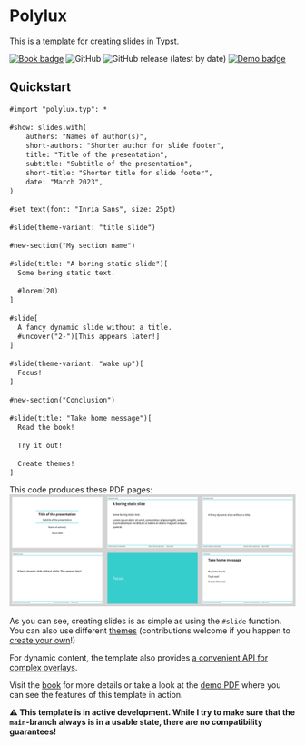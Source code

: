 # Polylux
This is a template for creating slides in [Typst](https://typst.app/).

[![Book badge](https://img.shields.io/badge/docs-book-green)](https://andreaskroepelin.github.io/typst-slides/book)
![GitHub](https://img.shields.io/github/license/andreasKroepelin/typst-slides)
![GitHub release (latest by date)](https://img.shields.io/github/v/release/andreasKroepelin/typst-slides)
[![Demo badge](https://img.shields.io/badge/demo-pdf-blue)](https://github.com/andreasKroepelin/typst-slides/releases/latest/download/demo.pdf)

## Quickstart
```typ
#import "polylux.typ": *

#show: slides.with(
    authors: "Names of author(s)",
    short-authors: "Shorter author for slide footer",
    title: "Title of the presentation",
    subtitle: "Subtitle of the presentation",
    short-title: "Shorter title for slide footer",
    date: "March 2023",
)

#set text(font: "Inria Sans", size: 25pt)

#slide(theme-variant: "title slide")

#new-section("My section name")

#slide(title: "A boring static slide")[
  Some boring static text.

  #lorem(20)
]

#slide[
  A fancy dynamic slide without a title.
  #uncover("2-")[This appears later!]
]

#slide(theme-variant: "wake up")[
  Focus!
]

#new-section("Conclusion")

#slide(title: "Take home message")[
  Read the book!

  Try it out!

  Create themes!
]
```
This code produces these PDF pages:
![title slide](assets/simple.png)

As you can see, creating slides is as simple as using the `#slide` function.
You can also use different
[themes](https://andreaskroepelin.github.io/typst-slides/book/theme-gallery/index.html)
(contributions welcome if you happen to
[create your own](https://andreaskroepelin.github.io/typst-slides/book/themes.html#create-your-own-theme)!)

For dynamic content, the template also provides [a convenient API for complex
overlays](https://andreaskroepelin.github.io/typst-slides/book/dynamic.html).

Visit the
[book](https://andreaskroepelin.github.io/typst-slides/book)
for more details or take a look at the
[demo PDF](https://github.com/andreasKroepelin/typst-slides/releases/latest/download/demo.pdf)
where you can see the features of this template in action.

**⚠ This template is in active development.
While I try to make sure that the `main`-branch always is in a usable state,
there are no compatibility guarantees!**
